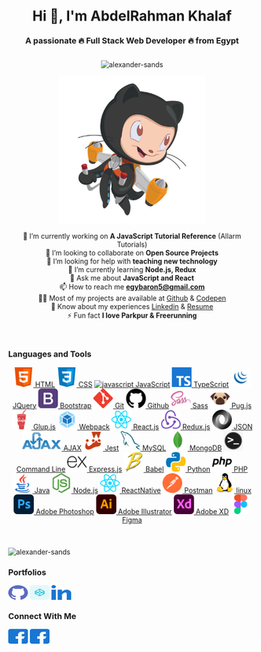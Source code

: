 <div align="center">
  
  # Hi 👋, I'm AbdelRahman Khalaf
  ### A passionate 🔥 Full Stack Web Developer 🔥 from Egypt
  <!-- ### 🏃🏻‍♂️🎓👨🏻‍💻👨🏼‍🎤👨🏽‍🎤⛸️🏹⛸️🏂🎯♟️🥁🏆🥇🎖️🏅🤺🤿🐦🦅🐙🕷️🐍🕸️🐢🦑🐊🐎🐳🐋🦈🐰 ⚡ ✨🎯⏱️🦅⚡💥🔥❄️ Full Stack Web Developer -->

</div>

<!-- ![alexander-sands](https://komarev.com/ghpvc/?username=alexander-sands&label=Profile%20Views&color=0e75b6&style=flat "alexander-sands") -->

<div align=center style="display: flex;flex-wrap: wrap;justify-content: center;gap: 10px;">

![](https://github-profile-trophy.vercel.app/?username=alexander-sands&margin-w=15&margin-h=10 "alexander-sands")
<!-- ![](https://github-readme-streak-stats.herokuapp.com/?user=alexander-sands& "alexander-sands") -->
<!-- ![](https://activity-graph.herokuapp.com/graph?username=alexander-sands&theme=react-dark&hide_border=true&area=true) -->


<!-- <a href="https://github.com/ryo-ma/github-profile-trophy"><img src="https://github-profile-trophy.vercel.app/?username=alexander-sands&margin-w=15&margin-h=10" alt="alexander-sands" /></a> -->

</div>

<div align=center>
  <img src="images/jetpacktocat.png" alt="GitHub Octocat Drinking a Cup of Coffee" height="300">
  
  <!-- ![](https://github-readme-stats.vercel.app/api?username=alexander-sands&show_icons=true&locale=en "alexander-sands") -->
</div>


<div align=center>

🔭 I’m currently working on **A JavaScript Tutorial Reference** (Allarm Tutorials)
<br>
👯 I’m looking to collaborate on **Open Source Projects**
<br>
🤝 I’m looking for help with **teaching new technology**
<br>
🌱 I’m currently learning **Node.js, Redux**
<br>
💬 Ask me about **JavaScript and React**
<br>
📫 How to reach me **egybaron5@gmail.com**
<br>
👨‍💻 Most of my projects are available at [Github](https://github.com/Alexander-Sands) & [Codepen](https://codepen.io/alexander-sands) 
<br>
📄 Know about my experiences [Linkedin](https://www.linkedin.com/in/abdul-rahman-khalaf-b76307133/) & [Resume](https://www.linkedin.com/in/abdul-rahman-khalaf-b76307133/)
<br>
⚡ Fun fact **I love Parkpur & Freerunning**
<!-- 📝 I regularly write articles on -->
  
</div>

<br>

### Languages and Tools

<link rel="stylesheet" href="css/style.css" />

<div class="skills" align="center">
  <a class="skill" href="https://www.w3.org/html/" target="_blank" rel="noreferrer"><img src="images/icons/FrontendDevelopment/html.svg" alt="html5" height="40"/> HTML</a> 
  <a class="skill" href="https://www.w3schools.com/css/" target="_blank" rel="noreferrer"> <img src="images/icons/FrontendDevelopment/css.svg" alt="css3" height="40"/> CSS</a>
  <a class="skill" href="https://developer.mozilla.org/en-US/docs/Web/JavaScript" target="_blank" rel="noreferrer"> <img src="images/Logo/ProgrammingLanguages/javascript.svg" alt="javascript" height="40"/> JavaScript</a>
  <a class="skill" href="https://www.typescriptlang.org/" target="_blank" rel="noreferrer"> <img src="images/icons/ProgrammingLanguages/typescript.svg" alt="typescript" height="40"/> TypeScript</a>
  <a class="skill" href="https://jquery.com/" target="_blank" rel="noreferrer"> <img src="images/icons/FrontendDevelopment/jquery.png" alt="bootstrap" height="40"/> JQuery</a>
  <a class="skill" href="https://getbootstrap.com" target="_blank" rel="noreferrer"> <img src="images/icons/FrontendDevelopment/bootstrap.svg" alt="bootstrap" height="40"/> Bootstrap</a>
  <a class="skill" href="https://git-scm.com/" target="_blank" rel="noreferrer"> <img src="images/icons/Other/git.svg" alt="git"  height="40"/> Git</a>
  <a class="skill" href="https://github.com/" target="_blank" rel="noreferrer"> <img src="images/icons/Other/github-2.svg" alt="git"  height="40"/> Github</a>
  <a class="skill" href="https://sass-lang.com" target="_blank" rel="noreferrer"> <img src="images/icons/FrontendDevelopment/sass.svg" alt="sass" height="40"/> Sass</a> 
  <a class="skill" href="https://pugjs.org" target="_blank" rel="noreferrer"> <img src="images/icons/FrontendDevelopment/pug.svg" alt="pug" height="40"/> Pug.js</a>
  <a class="skill" href="https://gulpjs.com" target="_blank" rel="noreferrer"> <img src="images/icons/FrontendDevelopment/gulp.svg" alt="gulp" height="40"/> Glup.js</a>
  <a class="skill" href="https://webpack.js.org" target="_blank" rel="noreferrer"> <img src="images/icons/FrontendDevelopment/webpack.svg" alt="webpack" height="40"/> Webpack</a>
  <a class="skill" href="https://reactjs.org/" target="_blank" rel="noreferrer"> <img src="images/icons/FrontendDevelopment/reactjs.svg" alt="react" height="40"/> React.js</a> 
  <a class="skill" href="https://redux.js.org" target="_blank" rel="noreferrer"> <img src="images/icons/FrontendDevelopment/redux.svg" alt="redux" height="40"/> Redux.js</a> 
  <a class="skill" href="https://www.json.org/json-en.html" target="_blank" rel="noreferrer"> <img src="images/icons/Other/json.png" alt="redux" height="40"/> JSON</a> 
  <a class="skill" href="https://www.w3schools.com/js/js_ajax_intro.asp" target="_blank" rel="noreferrer"> <img src="images/icons/Other/AJAX.svg" alt="redux" height="40"/> AJAX</a> 
  <a class="skill" href="https://jestjs.io" target="_blank" rel="noreferrer"> <img src="images/icons/Testing/jest.svg" alt="jest" height="40"/> Jest</a> 
  <a class="skill" href="https://www.mysql.com/" target="_blank" rel="noreferrer"> <img src="images/icons/Database/mysql.svg" alt="mysql" height="40"/> MySQL</a> 
  <a class="skill" href="https://www.mongodb.com/" target="_blank" rel="noreferrer"> <img src="images/icons/Database/mongodb.svg" alt="mongodb" height="40"/> MongoDB</a> 
  <a class="skill" href="https://www.computerhope.com/jargon/c/commandi.htm" target="_blank" rel="noreferrer"> <img src="images/icons/Other/Command-Line.png" alt="mongodb" height="40"/> Command Line</a> 
  <a class="skill" href="https://expressjs.com" target="_blank" rel="noreferrer"> <img src="images/icons/BackendDevelopment/express.svg" alt="express" height="40"/> Express.js</a>
  <a class="skill" href="https://babeljs.io/" target="_blank" rel="noreferrer"> <img src="images/icons/FrontendDevelopment/babel.svg" alt="babel" height="40"/> Babel</a>
  <a class="skill" href="https://www.python.org" target="_blank" rel="noreferrer"> <img src="images/icons/ProgrammingLanguages/python.svg" alt="python" height="40"/> Python</a> 
  <a class="skill" href="https://www.php.net" target="_blank" rel="noreferrer"> <img src="images/icons/ProgrammingLanguages/php.svg" alt="php" height="40"/> PHP</a> 
  <a class="skill" href="https://www.java.com" target="_blank" rel="noreferrer"> <img src="images/icons/ProgrammingLanguages/java.svg" alt="java" height="40"/> Java</a> 
  <a class="skill" href="https://nodejs.org" target="_blank" rel="noreferrer"> <img src="images/icons/BackendDevelopment/nodejs.svg" alt="nodejs" height="40"/> Node.js</a> 
  <a class="skill" href="https://reactnative.dev/" target="_blank" rel="noreferrer"> <img src="images/icons/MobileAppDevelopment/reactnative.svg" alt="reactnative" height="40"/> ReactNative</a> 
  <a class="skill" href="https://postman.com" target="_blank" rel="noreferrer"> <img src="images/icons/Software/postman.svg" alt="postman" height="40"/> Postman</a> 
  <a class="skill" href="https://www.linux.org/" target="_blank" rel="noreferrer"> <img src="images/icons/Other/linux.svg" alt="linux" height="40"/> linux</a>
  <a class="skill" href="https://www.photoshop.com/en" target="_blank" rel="noreferrer"> <img src="images/icons/Software/photoshop.svg" alt="photoshop" height="40"/> Adobe Photoshop</a> 
  <a class="skill" href="https://www.adobe.com/in/products/illustrator.html" target="_blank" rel="noreferrer"> <img src="images/icons/Software/illustrator.svg" alt="illustrator" height="40"/> Adobe Illustrator</a> 
  <a class="skill" href="https://www.adobe.com/products/xd.html" target="_blank" rel="noreferrer"> <img src="images/icons/Software/xd.svg" alt="xd" height="40"/> Adobe XD</a>
  <a class="skill" href="https://www.figma.com/" target="_blank" rel="noreferrer"> <img src="images/icons/Software/figma.svg" alt="figma" height="40"/> Figma</a>


  
  <!-- <a class="skill" href="https://www.w3.org/html/" target="_blank" rel="noreferrer"><img src="https://raw.githubusercontent.com/devicons/devicon/master/icons/html5/html5-original-wordmark.svg" alt="html5" width="40" height="40"/> HTML</a> -->
  <!-- <a href="https://www.w3schools.com/css/" target="_blank" rel="noreferrer"> <img src="https://raw.githubusercontent.com/devicons/devicon/master/icons/css3/css3-original-wordmark.svg" alt="css3" width="40" height="40"/> </a> -->
  <!-- <a href="https://pugjs.org" target="_blank" rel="noreferrer"> <img src="https://cdn.worldvectorlogo.com/logos/pug.svg" alt="pug" width="40" height="40"/> </a>  -->
  <!-- <a href="https://sass-lang.com" target="_blank" rel="noreferrer"> <img src="https://raw.githubusercontent.com/devicons/devicon/master/icons/sass/sass-original.svg" alt="sass" width="40" height="40"/> </a>  -->
  <!-- <a href="https://getbootstrap.com" target="_blank" rel="noreferrer"> <img src="https://raw.githubusercontent.com/devicons/devicon/master/icons/bootstrap/bootstrap-plain-wordmark.svg" alt="bootstrap" width="40" height="40"/> </a> -->
  <!-- <a href="https://developer.mozilla.org/en-US/docs/Web/JavaScript" target="_blank" rel="noreferrer"> <img src="https://raw.githubusercontent.com/devicons/devicon/master/icons/javascript/javascript-original.svg" alt="javascript" width="40" height="40"/> </a> -->
  <!-- <a href="https://www.typescriptlang.org/" target="_blank" rel="noreferrer"> <img src="https://raw.githubusercontent.com/devicons/devicon/master/icons/typescript/typescript-original.svg" alt="typescript" width="40" height="40"/> </a>  -->
  <!-- <a href="https://babeljs.io/" target="_blank" rel="noreferrer"> <img src="https://www.vectorlogo.zone/logos/babeljs/babeljs-icon.svg" alt="babel" width="40" height="40"/> </a> -->
  <!-- <a href="https://jestjs.io" target="_blank" rel="noreferrer"> <img src="https://www.vectorlogo.zone/logos/jestjsio/jestjsio-icon.svg" alt="jest" width="40" height="40"/> </a>  -->
  <!-- <a href="https://git-scm.com/" target="_blank" rel="noreferrer"> <img src="https://www.vectorlogo.zone/logos/git-scm/git-scm-icon.svg" alt="git" width="40" height="40"/> </a> -->
  <!-- <a href="https://webpack.js.org" target="_blank" rel="noreferrer"> <img src="https://raw.githubusercontent.com/devicons/devicon/d00d0969292a6569d45b06d3f350f463a0107b0d/icons/webpack/webpack-original-wordmark.svg" alt="webpack" width="40" height="40"/> </a>  -->
  <!-- <a href="https://gulpjs.com" target="_blank" rel="noreferrer"> <img src="https://raw.githubusercontent.com/devicons/devicon/master/icons/gulp/gulp-plain.svg" alt="gulp" width="40" height="40"/> </a> -->
  <!-- <a href="https://nodejs.org" target="_blank" rel="noreferrer"> <img src="https://raw.githubusercontent.com/devicons/devicon/master/icons/nodejs/nodejs-original-wordmark.svg" alt="nodejs" width="40" height="40"/> </a>  -->
  <!-- <a href="https://reactjs.org/" target="_blank" rel="noreferrer"> <img src="https://raw.githubusercontent.com/devicons/devicon/master/icons/react/react-original-wordmark.svg" alt="react" width="40" height="40"/> </a>  -->
  <!-- <a href="https://reactnative.dev/" target="_blank" rel="noreferrer"> <img src="https://reactnative.dev/img/header_logo.svg" alt="reactnative" width="40" height="40"/> </a>  -->
  <!-- <a href="https://redux.js.org" target="_blank" rel="noreferrer"> <img src="https://raw.githubusercontent.com/devicons/devicon/master/icons/redux/redux-original.svg" alt="redux" width="40" height="40"/> </a>  -->
  <!-- <a href="https://expressjs.com" target="_blank" rel="noreferrer"> <img src="https://raw.githubusercontent.com/devicons/devicon/master/icons/express/express-original-wordmark.svg" alt="express" width="40" height="40"/> </a> -->
  <!-- <a href="https://www.mysql.com/" target="_blank" rel="noreferrer"> <img src="https://raw.githubusercontent.com/devicons/devicon/master/icons/mysql/mysql-original-wordmark.svg" alt="mysql" width="40" height="40"/> </a> 
  <a href="https://www.mongodb.com/" target="_blank" rel="noreferrer"> <img src="https://raw.githubusercontent.com/devicons/devicon/master/icons/mongodb/mongodb-original-wordmark.svg" alt="mongodb" width="40" height="40"/> </a>  -->
  <!-- <a href="https://www.python.org" target="_blank" rel="noreferrer"> <img src="https://raw.githubusercontent.com/devicons/devicon/master/icons/python/python-original.svg" alt="python" width="40" height="40"/> </a>  -->
  <!-- <a href="https://www.php.net" target="_blank" rel="noreferrer"> <img src="https://raw.githubusercontent.com/devicons/devicon/master/icons/php/php-original.svg" alt="php" width="40" height="40"/> </a>  -->
  <!-- <a href="https://www.java.com" target="_blank" rel="noreferrer"> <img src="https://raw.githubusercontent.com/devicons/devicon/master/icons/java/java-original.svg" alt="java" width="40" height="40"/> </a>  -->
  <!-- <a href="https://www.adobe.com/products/xd.html" target="_blank" rel="noreferrer"> <img src="https://cdn.worldvectorlogo.com/logos/adobe-xd.svg" alt="xd" width="40" height="40"/> </a> -->
  <!-- <a href="https://www.adobe.com/in/products/illustrator.html" target="_blank" rel="noreferrer"> <img src="https://www.vectorlogo.zone/logos/adobe_illustrator/adobe_illustrator-icon.svg" alt="illustrator" width="40" height="40"/> </a>  -->
  <!-- <a href="https://www.photoshop.com/en" target="_blank" rel="noreferrer"> <img src="https://raw.githubusercontent.com/devicons/devicon/master/icons/photoshop/photoshop-line.svg" alt="photoshop" width="40" height="40"/> </a>  -->
  <!-- <a href="https://www.figma.com/" target="_blank" rel="noreferrer"> <img src="https://www.vectorlogo.zone/logos/figma/figma-icon.svg" alt="figma" width="40" height="40"/> </a> -->
  <!-- <a href="https://postman.com" target="_blank" rel="noreferrer"> <img src="https://www.vectorlogo.zone/logos/getpostman/getpostman-icon.svg" alt="postman" width="40" height="40"/> </a>  -->
  <!-- <a href="https://www.linux.org/" target="_blank" rel="noreferrer"> <img src="https://raw.githubusercontent.com/devicons/devicon/master/icons/linux/linux-original.svg" alt="linux" width="40" height="40"/> </a>  -->

</div>
<br><br>

![](https://github-readme-stats.vercel.app/api/top-langs?username=alexander-sands&show_icons=true&locale=en&layout=compact "alexander-sands")

<h3 align="left">Portfolios</h3>
<p align="left">
  <a href="https://github.com/Alexander-Sands" target="blank"><img align="center" src="images/icons/Social/github.svg" alt="alexander-sands" height="30" width="40" /></a>
  <a href="https://codepen.io/alexander-sands" target="blank"><img align="center" src="images/icons/Social/codepen.svg" alt="alexander-sands" height="30" width="40" /></a>
  <a href="https://linkedin.com/in/abdul-rahman-khalaf-b76307133" target="blank"><img align="center" src="images/icons/Social/linked-in-alt.svg" alt="abdul-rahman-khalaf-b76307133" height="30" width="40" /></a>
</p>

<h3 align="left">Connect With Me</h3>
<p align="left">
  <a href="https://www.facebook.com/abdelrahman.khalaf.50" target="blank"><img align="center" src="images/icons/Social/facebook.svg" alt="Facebook" height="30" width="40" /></a>
  <a href="https://www.facebook.com/groups/492703297525406/user/100004685259878/" target="blank"><img align="center" src="images/icons/Social/facebook.svg" alt="Facebook" height="30" width="40" /></a>

  <!-- # ![Facebook](https://img.shields.io/badge/Facebook-%23007ACC.svg?style=for-the-badge&logo=Facebook&logoColor=white)  -->

  <!-- <a href="https://twitter.com/?lang=en" target="blank"><img align="center" src="images/icons/Social/twitter.svg" alt="Twitter" height="30" width="40" /></a> -->
  <!-- <a href="https://dev.to/" target="blank"><img align="center" src="images/icons/Social/devto.svg" alt="devto" height="30" width="40" /></a> -->
  <!-- <a href="https://codesandbox.io/" target="blank"><img align="center" src="images/icons/Social/codesandbox.svg" alt="codeSandbox" height="30" width="40" /></a> -->
  <!-- <a href="https://stackoverflow.com/" target="blank"><img align= "center" src="images/icons/Social/stack-overflow.svg" alt="StackOverFlow" height="30" width="40" /></a> -->
  <!-- <a href="https://www.kaggle.com/" target="blank"><img align="center" src="images/icons/Social/kaggle.svg" alt="Kaggle" height="30" width="40" /></a> -->
  <!-- <a href="https://www.instagram.com/?hl=en" target="blank"><img align="center" src="images/icons/Social/instagram.svg" alt="Instagram" height="30" width="40" /></a> -->
  <!-- <a href="https://dribbble.com/" target="blank"><img align="center" src="images/icons/Social/dribbble.svg" alt="Dribbble" height="30" width="40" /></a> -->
  <!-- <a href="https://www.behance.net/" target="blank"><img align="center" src="images/icons/Social/behance.svg" alt="Behance" height="30" width="40" /></a> -->
  <!-- <a href="https://hashnode.com/" target="blank"><img align="center" src="images/icons/Social/hashnode.svg" alt="Hashnode" height="30" width="40" /></a> -->
  <!-- <a href="https://medium.com/" target="blank"><img align="center" src="images/icons/Social/medium.svg" alt="Medium" height="30" width="40" /></a> -->
  <!-- <a href="https://www.youtube.com/" target="blank"><img align="center" src="images/icons/Social/youtube.svg" alt="Youtube" height="30" width="40" /></a> -->
  <!-- <a href="https://www.codechef.com/" target="blank"><img align="center" src="images/icons/Social/" alt="CodeChef" height="30" width="40" /></a> -->
  <!-- <a href="https://www.hackerrank.com/" target="blank"><img align="center" src="images/icons/Social/hackerrank.svg" alt="Hackerrank" height="30" width="40" /></a> -->
  <!-- <a href="https://codeforces.com/" target="blank"><img align="center" src="images/icons/Social/codeforces.svg" alt="CodeForces" height="30" width="40" /></a> -->
  <!-- <a href="https://leetcode.com/" target="blank"><img align="center" src="images/icons/Social/leet-code.svg" alt="Leetcode" height="30" width="40" /></a> -->
  <!-- <a href="https://www.topcoder.com/" target="blank"><img align="center" src="images/icons/Social/topcoder.svg" alt="TopCoder" height="30" width="40" /></a> -->
  <!-- <a href="https://www.hackerearth.com/" target="blank"><img align="center" src="images/icons/Social/hackerearth.svg" alt="Hackerearth" height="30" width="40" /></a> -->
  <!-- <a href="https://www.geeksforgeeks.org/" target="blank"><img align="center" src="images/icons/Social/geeks-for-geeks.svg" alt="GeeksForGeeks" height="30" width="40" /></a> -->
  <!-- <a href="https://discord.com/" target="blank"><img align="center" src="images/icons/Social/discord.svg" alt="Discord" height="30" width="40" /></a> -->
  <!-- <a href="https://rss.com/blog/find-rss-feed/" target="blank"><img align="center" src="images/icons/Social/rss.svg" alt="RSS" height="30" width="40" /></a> -->
  <!-- <a href="https://ko-fi.com/" target="blank"><img align="center" src="images/icons/Social/ko-ficlub.webp" alt="ko-ficlub" height="30" /></a> -->
  <!-- <a href="https://www.buymeacoffee.com/" target="blank"><img align="center" src="images/icons/Social/buymeacoffee.png" alt="buymeacoffee" height="30" /></a> -->
</p>

